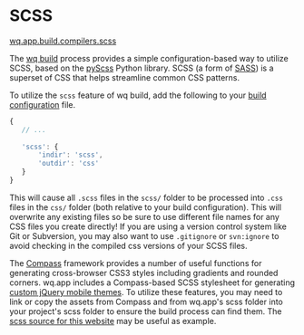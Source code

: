 SCSS
====

[wq.app.build.compilers.scss]

The [wq build] process provides a simple configuration-based way to utilize SCSS, based on the [pyScss] Python library. SCSS (a form of [SASS]) is a superset of CSS that helps streamline common CSS patterns.

To utilize the `scss` feature of wq build, add the following to your [build configuration] file.

```javascript
{
   // ...
   
   'scss': {
       'indir': 'scss',
       'outdir': 'css'
   }
}
```
This will cause all `.scss` files in the `scss/` folder to be processed into `.css` files in the `css/` folder (both relative to your build configuration). This will overwrite any existing files so be sure to use different file names for any CSS files you create directly!  If you are using a version control system like Git or Subversion, you may also want to use `.gitignore` or `svn:ignore` to avoid checking in the compiled css versions of your SCSS files.

The [Compass] framework provides a number of useful functions for generating cross-browser CSS3 styles including gradients and rounded corners.  wq.app includes a Compass-based SCSS stylesheet for generating [custom jQuery mobile themes].  To utilize these features, you may need to link or copy the assets from Compass and from wq.app's scss folder into your project's scss folder to ensure the build process can find them. The [scss source for this website] may be useful as example.

[wq.app.build.compilers.scss]: https://github.com/wq/wq.app/blob/master/build/compilers.py#L26-L46
[SASS]: http://sass-lang.com/
[pyScss]: https://github.com/Kronuz/pyScss
[wq build]: http://wq.io/docs/build
[build configuration]: http://wq.io/docs/build
[custom jQuery mobile themes]: http://wq.io/docs/jquery-mobile-scss-themes
[Compass]: http://compass-style.org/
[scss source for this website]: https://github.com/wq/wq-site/tree/master/app/scss
